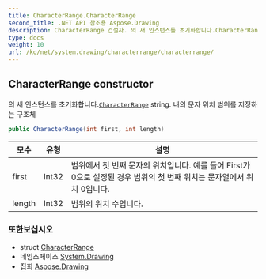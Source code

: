 ```yaml
---
title: CharacterRange.CharacterRange
second_title: .NET API 참조용 Aspose.Drawing
description: CharacterRange 건설자. 의 새 인스턴스를 초기화합니다.CharacterRange string. 내의 문자 위치 범위를 지정하는 구조체
type: docs
weight: 10
url: /ko/net/system.drawing/characterrange/characterrange/
---
```

## CharacterRange constructor

의 새 인스턴스를 초기화합니다.[`CharacterRange`](../) string. 내의 문자 위치 범위를 지정하는 구조체

```csharp
public CharacterRange(int first, int length)
```

| 모수 | 유형 | 설명 |
| --- | --- | --- |
| first | Int32 | 범위에서 첫 번째 문자의 위치입니다. 예를 들어 First가 0으로 설정된 경우 범위의 첫 번째 위치는 문자열에서 위치 0입니다. |
| length | Int32 | 범위의 위치 수입니다. |

### 또한보십시오

* struct [CharacterRange](../)
* 네임스페이스 [System.Drawing](../../characterrange/)
* 집회 [Aspose.Drawing](../../../)


